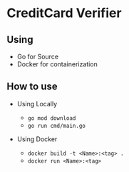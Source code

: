 # CreditCard Verifier

## Using

- Go for Source
- Docker for containerization

## How to use

- Using Locally

  - `go mod download `
  - `go run cmd/main.go`

- Using Docker
  - `docker build -t <Name>:<tag> . `
  - `docker run <Name>:<tag>`
